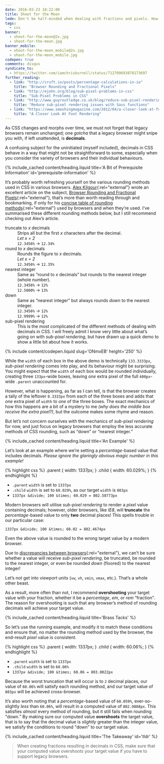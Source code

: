 ```yaml
---
date: 2016-03-23 18:22:00
title: Shoot for the Moon
lede: Don't be half-minded when dealing with fractions and pixels. How can we ensure all browsers interpret fractions in our CSS equally?
tags:
  - css
banner:
  - shoot-for-the-moon@2x.jpg
  - shoot-for-the-moon.jpg
banner_mobile:
  - shoot-for-the-moon_mobile@2x.jpg
  - shoot-for-the-moon_mobile.jpg
codepen: true
comments: disqus
syndicate_to:
  - https://twitter.com/iamchrisburnell/status/712709693878173697
further_reading:
  - link: "http://cruft.io/posts/percentage-calculations-in-ie"
    title: "Browser Rounding and Fractional Pixels"
  - link: "http://ejohn.org/blog/sub-pixel-problems-in-css"
    title: "Sub-Pixel Problems in CSS"
  - link: "http://www.guyroutledge.co.uk/blog/reduce-sub-pixel-rendering-with-sass"
    title: "Reduce sub-pixel rendering issues with Sass functions"
  - link: "https://www.smashingmagazine.com/2012/04/a-closer-look-at-font-rendering"
    title: "A Closer Look At Font Rendering"
---
```


As CSS changes and morphs over time, we must not forget that legacy browsers remain unchanged; one *gotcha* that a legacy browser might snipe you with, if left unattended, is **decimals**.

A confusing subject for the uninitiated (myself included), decimals in CSS behave in a way that might not be straightforward to some, especially when you consider the variety of browsers and their individual behaviours.


{% include_cached content/heading.liquid title='A Bit of Prerequisite Information' id='prerequisite-information' %}

It’s probably worth refreshing yourself on the various rounding methods used in CSS in various browsers. [Alex Kilgour](https://github.com/howlingmad/){:rel="external"} wrote an excellent article on the subject, [Browser Rounding and Fractional Pixels](http://cruft.io/posts/percentage-calculations-in-ie/){:rel="external"}, that’s more than worth reading through and bookmarking, if only for his [concise table of rounding methods](http://cruft.io/posts/percentage-calculations-in-ie/#browser-table){:rel="external"} used by browsers and when they’re used. I’ve summarised these different rounding methods below, but I still recommend checking out Alex’s article.

<dl>
    <dt>truncate to <em>x</em> decimals</dt>
    <dd>
        Strips all but the first <em>x</em> characters after the decimal.<br>
        <em>Let x = 2</em><br>
        <code>12.3456%</code> → <code>12.34%</code>
    </dd>
    <dt>round to <em>x</em> decimals</dt>
    <dd>
        Rounds the figure to <em>x</em> decimals.<br>
        <em>Let x = 2</em><br>
        <code>12.3456%</code> → <code>12.35%</code>
    </dd>
    <dt>nearest integer</dt>
    <dd>
        Same as <q>round to <em>x</em> decimals</q> but rounds to the nearest integer (whole number).<br>
        <code>12.3456%</code> → <code>12%</code><br>
        <code>12.5000%</code> → <code>13%</code>
    </dd>
    <dt>down</dt>
    <dd>
        Same as <q>nearest integer</q> but always rounds <em>down</em> to the nearest integer.<br>
        <code>12.3456%</code> → <code>12%</code><br>
        <code>12.9999%</code> → <code>12%</code>
    </dd>
    <dt>sub-pixel rendering</dt>
    <dd>
        This is the most complicated of the different methods of dealing with decimals in CSS. I will freely admit I know very little about what’s going on with <em>sub-pixel rendering</em>, but have drawn up a quick demo to show a little bit about how it works.
    </dd>
</dl>

{% include content/codepen.liquid slug='ONmxEB' height='250' %}

While the `width` of each box in the above demo is technically `133.3333px`, *sub-pixel rendering* comes into play, and its behaviour might be surprising. You might expect that the `width` of each box would be rounded individually, creating three `133px`-wide boxes, leaving *one* extra pixel of the full `400px`-wide `.parent` unaccounted for.

However, what is happening, as far as I can tell, is that the browser creates a tally of the leftover `0.3333px` from each of the three boxes and adds that *one* extra pixel of `width` to *one* of the three boxes. The exact mechanics of how this happens are a bit of a mystery to me *(why does the middle box receive the extra pixel?)*, but the outcome makes some rhyme and reason.

But let’s not concern ourselves with the mechanics of *sub-pixel rendering* for now, and just focus on legacy browsers that employ the less accurate methods of CSS rounding, such as <q>down</q> or <q>nearest integer.</q>


{% include_cached content/heading.liquid title='An Example' %}

Let’s look at an example where we’re setting a *percentage*-based value that includes decimals. *Please ignore the glaringly obvious magic number in this example!*

{% highlight css %}
.parent {
    width: 1337px;
}
.child {
    width: 60.029%;
}
{% endhighlight %}

- `.parent` `width` is set to `1337px`
- `.child` `width` is set to `60.029%`, as our target `width` is `803px`
- `1337px &divide; 100 &times; 60.029 = 802.58773px`

Modern browsers will utilise *sub-pixel rendering* to render a *pixel* value containing decimals; however, older browsers, like *IE8*, will **truncate** the *percentage*-based value to only **two** decimal places! This spells trouble in our particular case:

`1337px &divide; 100 &times; 60.02 = 802.4674px`

Even the above value is rounded to the wrong target value by a modern browser.

Due to [discrepancies between browsers](http://cruft.io/posts/percentage-calculations-in-ie/#browser-table){:rel="external"}, we can’t be sure whether a value will receive *sub-pixel rendering*, be truncated, be rounded to the nearest integer, or even be rounded *down* (floored) to the nearest integer!

<aside>
    <p>Let’s not get into viewport units (<code>vw</code>, <code>vh</code>, <code>vmin</code>, <code>vmax</code>, etc.). That’s a whole other beast.</p>
</aside>

As a result, more often than not, I recommend **overshooting** your target value with your fraction, whether it be a *percentage*, *em*, or *rem* <q>fraction</q>. The reason for overshooting is such that any browser’s method of rounding decimals will achieve your target value.


{% include_cached content/heading.liquid title='Brass Tacks' %}

So let’s use the running example, and modify it to match these conditions and ensure that, no matter the rounding method used by the browser, the end-result *pixel* value is consistent.

{% highlight css %}
.parent {
    width: 1337px;
}
.child {
    width: 60.06%;
}
{% endhighlight %}

- `.parent` `width` is set to `1337px`
- `.child` `width` is set to `60.06%`
- `1337px &divide; 100 &times; 60.06 = 803.0022px`

Because the worst truncation that will occur is to `2` decimal places, our value of `60.06%` will satisfy each rounding method, and our target value of `803px` will be achieved cross-browser.

It’s also worth noting that a *percentage*-based value of `60.059%`, ever-so-slightly *less* than `60.06%`, will result in a computed value of `802.9888px`. This satisfies *almost* every method of rounding, but it still fails when rounding <q>down.</q> By making sure our computed value **overshoots** the target value, that is to say that the decimal value is *slightly* greater than the integer value, we satisfy the conditions to round <q>down</q> to our target value.


{% include_cached content/heading.liquid title='The Takeaway' id='tldr' %}

> When creating fractions resulting in decimals in CSS, make sure that your computed value overshoots your target value if you have to support legacy browsers.
